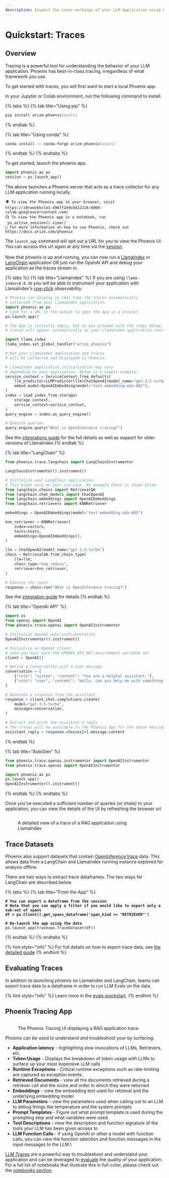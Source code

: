 ```yaml
---
description: Inspect the inner-workings of your LLM Application using OpenInference Traces
---
```


# Quickstart: Traces

## Overview

Tracing is a powerful tool for understanding the behavior of your LLM application. Phoenix has best-in-class tracing, irregardless of what framework you use.

To get started with traces, you will first want to start a local Phoenix app.

In your Jupyter or Colab environment, run the following command to install.

{% tabs %}
{% tab title="Using pip" %}
```sh
pip install arize-phoenix[evals]
```
{% endtab %}

{% tab title="Using conda" %}
```sh
conda install -c conda-forge arize-phoenix[evals]
```
{% endtab %}
{% endtabs %}

To get started, launch the phoenix app.

```python
import phoenix as px
session = px.launch_app()
```

The above launches a Phoenix server that acts as a trace collector for any LLM application running locally.

```markup
🌍 To view the Phoenix app in your browser, visit https://z8rwookkcle1-496ff2e9c6d22116-6060-colab.googleusercontent.com/
📺 To view the Phoenix app in a notebook, run `px.active_session().view()`
📖 For more information on how to use Phoenix, check out https://docs.arize.com/phoenix
```

The `launch_app` command will spit out a URL for you to view the Phoenix UI. You can access this url again at any time via the [session](../api/session.md).\
\
Now that phoenix is up and running, you can now run a [LlamaIndex](../tracing/instrumentation/llamaindex.md) or [LangChain](../tracing/instrumentation/langchain.md) application OR just run the OpenAI API and debug your application as the traces stream in.

{% tabs %}
{% tab title="LlamaIndex" %}
If you are using `llama-index>0.8.36` you will be able to instrument your application with LlamaIndex's [one-click](https://gpt-index.readthedocs.io/en/latest/end\_to\_end\_tutorials/one\_click\_observability.html) observability.

```python
# Phoenix can display in real time the traces automatically
# collected from your LlamaIndex application.
import phoenix as px
# Look for a URL in the output to open the App in a browser.
px.launch_app()

# The App is initially empty, but as you proceed with the steps below,
# traces will appear automatically as your LlamaIndex application runs.

import llama_index
llama_index.set_global_handler("arize_phoenix")

# Run your LlamaIndex application and traces
# will be collected and displayed in Phoenix.

# LlamaIndex application initialization may vary
# depending on your application. Below is a simple example:
service_context = ServiceContext.from_defaults(
    llm_predictor=LLMPredictor(llm=ChatOpenAI(model_name="gpt-3.5-turbo", temperature=0)),
    embed_model=OpenAIEmbedding(model="text-embedding-ada-002"),
)
index = load_index_from_storage(
    storage_context,
    service_context=service_context,
)
query_engine = index.as_query_engine()

# Execute queries
query_engine.query("What is OpenInference tracing?")
```

See the [integrations guide](../tracing/instrumentation/llamaindex.md#traces) for the full details as well as support for older versions of LlamaIndex
{% endtab %}

{% tab title="LangChain" %}
```python
from phoenix.trace.langchain import LangChainInstrumentor

LangChainInstrumentor().instrument()

# Initialize your LangChain application
# This might vary on your use-case. An example Chain is shown below
from langchain.chains import RetrievalQA
from langchain.chat_models import ChatOpenAI
from langchain.embeddings import OpenAIEmbeddings
from langchain.retrievers import KNNRetriever

embeddings = OpenAIEmbeddings(model="text-embedding-ada-002")

knn_retriever = KNNRetriever(
    index=vectors,
    texts=texts,
    embeddings=OpenAIEmbeddings(),
)

llm = ChatOpenAI(model_name="gpt-3.5-turbo")
chain = RetrievalQA.from_chain_type(
    llm=llm,
    chain_type="map_reduce",
    retriever=knn_retriever,
)

# Execute the chain
response = chain.run("What is OpenInference tracing?")
```

See the [integration guide](../tracing/instrumentation/langchain.md#traces) for details
{% endtab %}

{% tab title="OpenAI API" %}
```python
import os
from openai import OpenAI
from phoenix.trace.openai import OpenAIInstrumentor

# Initialize OpenAI auto-instrumentation
OpenAIInstrumentor().instrument()

# Initialize an OpenAI client
# note you must have the OPENAI_API_KEY environment variable set
client = OpenAI()

# Define a conversation with a user message
conversation = [
    {"role": "system", "content": "You are a helpful assistant."},
    {"role": "user", "content": "Hello, can you help me with something?"}
]

# Generate a response from the assistant
response = client.chat.completions.create(
    model="gpt-3.5-turbo",
    messages=conversation,
)

# Extract and print the assistant's reply
# The traces will be available in the Phoenix App for the above messsages
assistant_reply = response.choices[0].message.content
```
{% endtab %}

{% tab title="AutoGen" %}
```python
from phoenix.trace.openai.instrumentor import OpenAIInstrumentor
from phoenix.trace.openai import OpenAIInstrumentor

import phoenix as px
px.launch_app()
OpenAIInstrumentor().instrument()
```
{% endtab %}
{% endtabs %}

Once you've executed a sufficient number of queries (or chats) to your application, you can view the details of the UI by refreshing the browser url

<figure><img src="https://storage.googleapis.com/arize-assets/phoenix/assets/images/RAG_trace_details.png" alt=""><figcaption><p>A detailed view of a trace of a RAG application using LlamaIndex</p></figcaption></figure>

## Trace Datasets

Phoenix also support datasets that contain [OpenInference trace](../tracing/instrumentation/open-inference.md) data. This allows data from a LangChain and LlamaIndex running instance explored for analysis offline.

There are two ways to extract trace dataframes. The two ways for LangChain are described below.

{% tabs %}
{% tab title="From the App" %}
<pre class="language-python"><code class="lang-python"><strong># You can export a dataframe from the session
</strong><strong># Note that you can apply a filter if you would like to export only a sub-set of spans
</strong><strong>df = px.Client().get_spans_dataframe('span_kind == "RETRIEVER"')
</strong>
<strong># Re-launch the app using the data
</strong>px.launch_app(trace=px.TraceDataset(df))
</code></pre>
{% endtab %}
{% endtabs %}

{% hint style="info" %}
For full details on how to export trace data, see [the detailed guide](../how-to/export-your-data.md#exporting-traces)
{% endhint %}

## Evaluating Traces

In addition to launching phoenix on LlamaIndex and LangChain, teams can export trace data to a dataframe in order to run LLM Evals on the data.

{% hint style="info" %}
Learn more in the [evals quickstart](evals.md).
{% endhint %}

## Phoenix Tracing App

<figure><img src="https://github.com/Arize-ai/phoenix-assets/raw/main/gifs/langchain_rag_stuff_documents_chain_10mb.gif?raw=true" alt=""><figcaption><p>The Phoenix Tracing UI displaying a RAG application trace</p></figcaption></figure>

Phoenix can be used to understand and troubleshoot your by surfacing:

* **Application latency** - highlighting slow invocations of LLMs, Retrievers, etc.
* **Token Usage** - Displays the breakdown of token usage with LLMs to surface up your most expensive LLM calls
* **Runtime Exceptions** - Critical runtime exceptions such as rate-limiting are captured as exception events.
* **Retrieved Documents** - view all the documents retrieved during a retriever call and the score and order in which they were returned
* **Embeddings** - view the embedding text used for retrieval and the underlying embedding model
* **LLM Parameters** - view the parameters used when calling out to an LLM to debug things like temperature and the system prompts
* **Prompt Templates** - Figure out what prompt template is used during the prompting step and what variables were used.
* **Tool Descriptions -** view the description and function signature of the tools your LLM has been given access to
* **LLM Function Calls** - if using OpenAI or other a model with function calls, you can view the function selection and function messages in the input messages to the LLM.\\

[LLM Traces](../concepts/llm-traces.md) are a powerful way to troubleshoot and understand your application and can be leveraged to [evaluate](../llm-evals/llm-evals.md) the quality of your application. For a full list of notebooks that illustrate this in full-color, please check out the [notebooks section](../notebooks.md).

